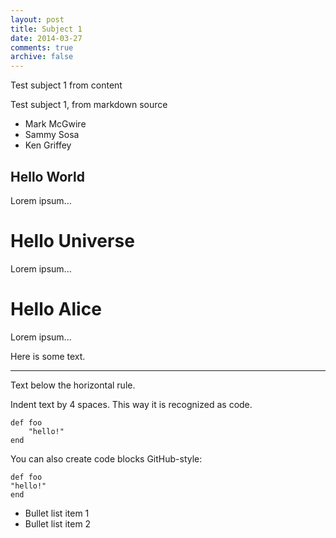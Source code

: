 ```yaml
---
layout: post
title: Subject 1
date: 2014-03-27
comments: true
archive: false
---
```

Test subject 1 from content

Test subject 1, from markdown source

- Mark McGwire
- Sammy Sosa
- Ken Griffey

Hello World
-----------
Lorem ipsum...

Hello Universe
==============
Lorem ipsum...

# Hello Alice
Lorem ipsum...


Here is some text.

------------------------

Text below the horizontal rule.


Indent text by 4 spaces. This way it is recognized as code.

    def foo
        "hello!"
    end


You can also create code blocks GitHub-style:  
```
def foo
"hello!"
end
```

* Bullet list item 1
* Bullet list item 2